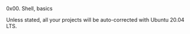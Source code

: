 0x00. Shell, basics

Unless stated, all your projects will be auto-corrected with Ubuntu 20.04 LTS.
